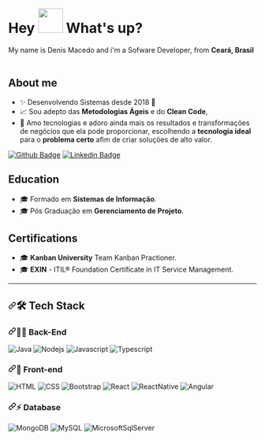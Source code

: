 <h1> Hey <img src="https://emojis.slackmojis.com/emojis/images/1577305505/7373/hand_wave.gif?1577305505" width="50" /> What's up?</h1>

<p> My name is Denis Macedo and i'm a Sofware Developer, from <b>Ceará, Brasil</b> <img src="https://cdn-icons-png.flaticon.com/128/197/197386.png" width="17" /> </p>

## About me

- ✨ Desenvolvendo Sistemas desde 2018 🚀
- 📈 Sou adepto das **Metodologias Ágeis** e do **Clean Code**,  
- 🎯 Amo tecnologias e adoro ainda mais os resultados e transformações de negócios que ela pode proporcionar, escolhendo a **tecnologia ideal** para o **problema certo** afim de criar soluções de alto valor.

[![Github Badge](https://img.shields.io/badge/-Github-000?style=for-the-badge&logo=Github&logoColor=white&link=https://github.com/denisrmacedo)](https://github.com/denisrmacedo)
[![Linkedin Badge](https://img.shields.io/badge/-LinkedIn-blue?style=for-the-badge&logo=Linkedin&logoColor=white&link=https://www.linkedin.com/in/denisrmacedo/)](https://www.linkedin.com/in/denisrmacedo/)

## Education
- 🎓 Formado em **Sistemas de Informação**.
- 🎓 Pós Graduação em **Gerenciamento de Projeto**.

## Certifications
- 🎓 **Kanban University** Team Kanban Practioner.
- 🎓 **EXIN** - ITIL® Foundation Certificate in IT Service Management.

<hr>
<h2 dir="auto"><a id="user-content--tech-stack" class="anchor" aria-hidden="true" href="#-tech-stack"><svg class="octicon octicon-link" viewBox="0 0 16 16" version="1.1" width="16" height="16" aria-hidden="true"><path fill-rule="evenodd" d="M7.775 3.275a.75.75 0 001.06 1.06l1.25-1.25a2 2 0 112.83 2.83l-2.5 2.5a2 2 0 01-2.83 0 .75.75 0 00-1.06 1.06 3.5 3.5 0 004.95 0l2.5-2.5a3.5 3.5 0 00-4.95-4.95l-1.25 1.25zm-4.69 9.64a2 2 0 010-2.83l2.5-2.5a2 2 0 012.83 0 .75.75 0 001.06-1.06 3.5 3.5 0 00-4.95 0l-2.5 2.5a3.5 3.5 0 004.95 4.95l1.25-1.25a.75.75 0 00-1.06-1.06l-1.25 1.25a2 2 0 01-2.83 0z"></path></svg></a><g-emoji class="g-emoji" alias="hammer_and_wrench" fallback-src="https://github.githubassets.com/images/icons/emoji/unicode/1f6e0.png">🛠</g-emoji>  Tech Stack</h2>
<h3 dir="auto"><a id="user-content--back-end" class="anchor" aria-hidden="true" href="#-back-end"><svg class="octicon octicon-link" viewBox="0 0 16 16" version="1.1" width="16" height="16" aria-hidden="true"><path fill-rule="evenodd" d="M7.775 3.275a.75.75 0 001.06 1.06l1.25-1.25a2 2 0 112.83 2.83l-2.5 2.5a2 2 0 01-2.83 0 .75.75 0 00-1.06 1.06 3.5 3.5 0 004.95 0l2.5-2.5a3.5 3.5 0 00-4.95-4.95l-1.25 1.25zm-4.69 9.64a2 2 0 010-2.83l2.5-2.5a2 2 0 012.83 0 .75.75 0 001.06-1.06 3.5 3.5 0 00-4.95 0l-2.5 2.5a3.5 3.5 0 004.95 4.95l1.25-1.25a.75.75 0 00-1.06-1.06l-1.25 1.25a2 2 0 01-2.83 0z"></path></svg></a><g-emoji class="g-emoji" alias="woman_technologist" fallback-src="https://github.githubassets.com/images/icons/emoji/unicode/1f469-1f4bb.png">👩‍💻</g-emoji>  Back-End</h3>

![Java](https://img.shields.io/badge/java-%F7DF1E.svg?style=for-the-badge&logo=java&logoColor=white&color=007396)
![Nodejs](https://img.shields.io/badge/-Nodejs-black?style=for-the-badge&logo=Node.js)
![Javascript](https://img.shields.io/badge/javascript-%F7DF1E.svg?style=for-the-badge&logo=javascript&logoColor=black&color=F7DF1E)
![Typescript](https://img.shields.io/badge/typescript-%1572B6.svg?style=for-the-badge&logo=typescript&logoColor=white&color=1572B6)

<h3 dir="auto"><a id="user-content--front-end" class="anchor" aria-hidden="true" href="#-front-end"><svg class="octicon octicon-link" viewBox="0 0 16 16" version="1.1" width="16" height="16" aria-hidden="true"><path fill-rule="evenodd" d="M7.775 3.275a.75.75 0 001.06 1.06l1.25-1.25a2 2 0 112.83 2.83l-2.5 2.5a2 2 0 01-2.83 0 .75.75 0 00-1.06 1.06 3.5 3.5 0 004.95 0l2.5-2.5a3.5 3.5 0 00-4.95-4.95l-1.25 1.25zm-4.69 9.64a2 2 0 010-2.83l2.5-2.5a2 2 0 012.83 0 .75.75 0 001.06-1.06 3.5 3.5 0 00-4.95 0l-2.5 2.5a3.5 3.5 0 004.95 4.95l1.25-1.25a.75.75 0 00-1.06-1.06l-1.25 1.25a2 2 0 01-2.83 0z"></path></svg></a><g-emoji class="g-emoji" alias="art" fallback-src="https://github.githubassets.com/images/icons/emoji/unicode/1f3a8.png">🎨</g-emoji>  Front-end</h3>

![HTML](https://img.shields.io/badge/html5-%3776AB.svg?style=for-the-badge&logo=html5&logoColor=white&color=E34F26)
![CSS](https://img.shields.io/badge/css3-%1572B6.svg?style=for-the-badge&logo=css3&logoColor=white&color=1572B6)
![Bootstrap](https://img.shields.io/badge/bootstrap-%3776AB.svg?style=for-the-badge&logo=bootstrap&logoColor=white&color=563D7C)
![React](https://img.shields.io/badge/-React-05122A?style=for-the-badge&logo=react)
![ReactNative](https://img.shields.io/badge/-ReactNative-05122A?style=for-the-badge&logo=react)
![Angular](https://img.shields.io/badge/-Angular-05122A?style=for-the-badge&logo=angular)

<h3 dir="auto"><a id="user-content--database" class="anchor" aria-hidden="true" href="#-database"><svg class="octicon octicon-link" viewBox="0 0 16 16" version="1.1" width="16" height="16" aria-hidden="true"><path fill-rule="evenodd" d="M7.775 3.275a.75.75 0 001.06 1.06l1.25-1.25a2 2 0 112.83 2.83l-2.5 2.5a2 2 0 01-2.83 0 .75.75 0 00-1.06 1.06 3.5 3.5 0 004.95 0l2.5-2.5a3.5 3.5 0 00-4.95-4.95l-1.25 1.25zm-4.69 9.64a2 2 0 010-2.83l2.5-2.5a2 2 0 012.83 0 .75.75 0 001.06-1.06 3.5 3.5 0 00-4.95 0l-2.5 2.5a3.5 3.5 0 004.95 4.95l1.25-1.25a.75.75 0 00-1.06-1.06l-1.25 1.25a2 2 0 01-2.83 0z"></path></svg></a><g-emoji class="g-emoji" alias="zap" fallback-src="https://github.githubassets.com/images/icons/emoji/unicode/26a1.png">⚡</g-emoji>  Database</h3>

![MongoDB](https://img.shields.io/badge/-MongoDB-05122A?style=for-the-badge&logo=mongodb)
![MySQL](https://img.shields.io/badge/mysql-%4479A1.svg?style=for-the-badge&logo=mysql&logoColor=white&color=black)
![MicrosoftSqlServer](https://img.shields.io/badge/-MicrosoftSqlServer-black?style=for-the-badge&logo=MicrosoftSqlServer)

<!--
**denisrmacedo/denisrmacedo** is a ✨ _special_ ✨ repository because its `README.md` (this file) appears on your GitHub profile.

Here are some ideas to get you started:

- 🔭 I’m currently working on ...
- 🌱 I’m currently learning ...
- 👯 I’m looking to collaborate on ...
- 🤔 I’m looking for help with ...
- 💬 Ask me about ...
- 📫 How to reach me: ...
- 😄 Pronouns: ...
- ⚡ Fun fact: ...
-->
